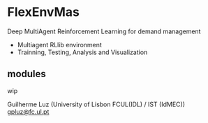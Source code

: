 # FlexEnvMas
Deep MultiAgent Reinforcement Learning for demand management


* Multiagent RLlib environment
* Trainning, Testing, Analysis and Visualization

## modules
wip



Guilherme Luz (University of Lisbon FCUL(IDL) / IST (IdMEC))
gpluz@fc.ul.pt
